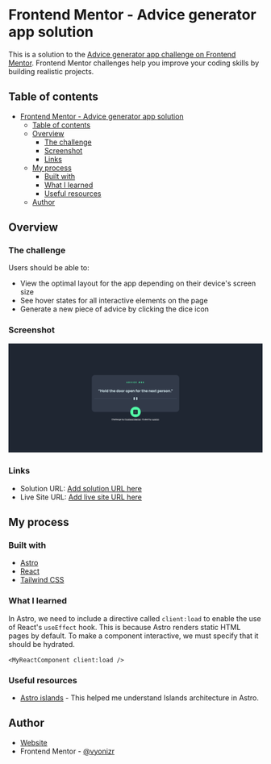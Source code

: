 # Frontend Mentor - Advice generator app solution

This is a solution to the [Advice generator app challenge on Frontend Mentor](https://www.frontendmentor.io/challenges/advice-generator-app-QdUG-13db). Frontend Mentor challenges help you improve your coding skills by building realistic projects.

## Table of contents

- [Frontend Mentor - Advice generator app solution](#frontend-mentor---advice-generator-app-solution)
  - [Table of contents](#table-of-contents)
  - [Overview](#overview)
    - [The challenge](#the-challenge)
    - [Screenshot](#screenshot)
    - [Links](#links)
  - [My process](#my-process)
    - [Built with](#built-with)
    - [What I learned](#what-i-learned)
    - [Useful resources](#useful-resources)
  - [Author](#author)

## Overview

### The challenge

Users should be able to:

- View the optimal layout for the app depending on their device's screen size
- See hover states for all interactive elements on the page
- Generate a new piece of advice by clicking the dice icon

### Screenshot

![](./screenshot.png)

### Links

- Solution URL: [Add solution URL here](https://your-solution-url.com)
- Live Site URL: [Add live site URL here](https://your-live-site-url.com)

## My process

### Built with

- [Astro](https://astro.build/)
- [React](https://react.dev/)
- [Tailwind CSS](https://tailwindcss.com/)

### What I learned

In Astro, we need to include a directive called `client:load` to enable the use of React's `useEffect` hook. This is because Astro renders static HTML pages by default. To make a component interactive, we must specify that it should be hydrated.

```astro
<MyReactComponent client:load />
```

### Useful resources

- [Astro islands](https://docs.astro.build/en/concepts/islands/) - This helped me understand Islands architecture in Astro.

## Author

- [Website](https://vyonizr.com/)
- Frontend Mentor - [@vyonizr](https://www.frontendmentor.io/profile/vyonizr)

